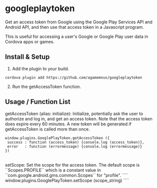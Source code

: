 googleplaytoken
==================

Get an access token from Google using the Google Play Services API and Android API, and then use that access token in a Javascript program.

This is useful for accessing a user's Google or Google Play user data in Cordova apps or games.

Install & Setup
----------------------
1) Add the plugin to your build.
````
cordova plugin add https://github.com/agamemnus/googleplaytoken
````

2) Run the getAccessToken function.

Usage / Function List
----------------------

getAccessToken (alias: initialize): Initialize, potentially ask the user to authorize and log in, and get an access token.
Note that the access token does expire every 60 minutes. A new token will be generated if getAccessToken is called more than once.
````
window.plugins.GooglePlayToken.getAccessToken ({
 success : function (access_token) {console.log (access_token)},
 error   : function (errormessage) {console.log (errormessage)}
})
````
<br/>
setScope: Set the scope for the access token. The default scope is ``Scopes.PROFILE`` which is a constant value in ``com.google.android.gms.common.Scopes`` for "profile".
````
window.plugins.GooglePlayToken.setScope (scope_string)
````

